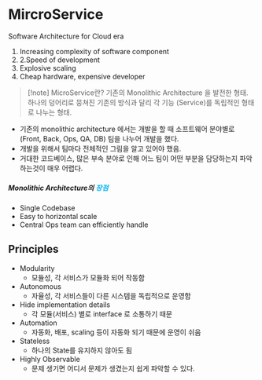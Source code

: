 # MircroService
Software Architecture for Cloud era
1. Increasing complexity of software component
2. 2.Speed of development
3. Explosive scaling
4. Cheap hardware, expensive developer


> [!note] MicroService란?
> 기존의 Monolithic Architecture 을 발전한 형태. 하나의 덩어리로 뭉쳐진 기존의 방식과 달리 각 기능 (Service)를 독립적인 형태로 나누는 형태.

- 기존의 monolithic architecture 에서는 개발을 할 때 소프트웨어 분야별로 (Front, Back, Ops, QA, DB) 팀을 나누어 개발을 했다.
- 개발을 위해서 팀마다 전체적인 그림을 알고 있어야 했음.
- 거대한 코드베이스, 많은 부속 분야로 인해 어느 팀이 어떤 부분을 담당하는지 파악하는것이 매우 어렵다.

##### Monolithic Architecture의<font color="#00b0f0"> 장점</font>
- Single Codebase
- Easy to horizontal scale
- Central Ops team can efficiently handle

## Principles
- Modularity
	- 모듈성, 각 서비스가 모듈화 되어 작동함
- Autonomous
	- 자율성, 각 서비스들이 다른 시스템을 독립적으로 운영함
- Hide implementation details
	- 각 모듈(서비스) 별로 interface 로 소통하기 때문
- Automation
	- 자동화, 배포, scaling 등이 자동화 되기 때문에 운영이 쉬움
- Stateless
	- 하나의 State를 유지하지 않아도 됨
- Highly Observable
	- 문제 생기면 어디서 문제가 생겼는지 쉽게 파악할 수 있다.



